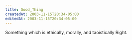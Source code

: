 ```yaml
---
title: Good_Thing
createdAt: 2003-11-15T20:34-05:00
editedAt: 2003-11-15T20:34-05:00
---
```


Something which is ethically, morally, and taoistically Right.

